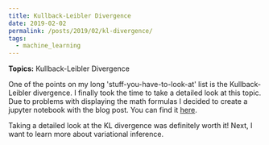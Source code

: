 ```yaml
---
title: Kullback-Leibler Divergence
date: 2019-02-02
permalink: /posts/2019/02/kl-divergence/
tags:
  - machine_learning
---
```


**Topics:** Kullback-Leibler Divergence

One of the points on my long 'stuff-you-have-to-look-at' list is the Kullback-Leibler divergence. I finally took the time to take a detailed look at this topic. Due to problems with displaying the math formulas I decided to create a jupyter notebook with the blog post. You can find it [here](). 

Taking a detailed look at the KL divergence was definitely worth it! Next, I want to learn more about variational inference.

